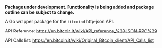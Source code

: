 **Package under development. Functionality is being added and package outline can be subject to change.**

A Go wrapper package for the `bitcoind` http-json API.

API Reference:
https://en.bitcoin.it/wiki/API_reference_%28JSON-RPC%29

API Calls list:
https://en.bitcoin.it/wiki/Original_Bitcoin_client/API_Calls_list

